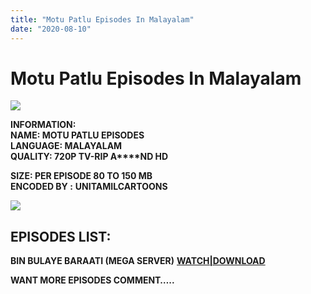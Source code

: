 ```yaml
---
title: "Motu Patlu Episodes In Malayalam"
date: "2020-08-10"
---
```


# Motu Patlu Episodes In Malayalam

[![](https://1.bp.blogspot.com/-UwMAXE8R_uw/XyWMyZ1kZ6I/AAAAAAAACMk/yAgGhsST0okx1581RjjizYBZyFqdfZPOgCLcBGAsYHQ/w306-h400/Motu{c48f4630022c0d57354920639953d21a0626fbbe35cb91b826b45669a52e752e}2BPatlu{c48f4630022c0d57354920639953d21a0626fbbe35cb91b826b45669a52e752e}2BEpisodes{c48f4630022c0d57354920639953d21a0626fbbe35cb91b826b45669a52e752e}2BIn{c48f4630022c0d57354920639953d21a0626fbbe35cb91b826b45669a52e752e}2BMalayalam.jpg)](https://1.bp.blogspot.com/-UwMAXE8R_uw/XyWMyZ1kZ6I/AAAAAAAACMk/yAgGhsST0okx1581RjjizYBZyFqdfZPOgCLcBGAsYHQ/s672/Motu{c48f4630022c0d57354920639953d21a0626fbbe35cb91b826b45669a52e752e}2BPatlu{c48f4630022c0d57354920639953d21a0626fbbe35cb91b826b45669a52e752e}2BEpisodes{c48f4630022c0d57354920639953d21a0626fbbe35cb91b826b45669a52e752e}2BIn{c48f4630022c0d57354920639953d21a0626fbbe35cb91b826b45669a52e752e}2BMalayalam.jpg)

**INFORMATION:  
NAME: MOTU PATLU EPISODES  
LANGUAGE: MALAYALAM  
QUALITY: 720P TV-RIP A****ND HD**

**SIZE: PER EPISODE 80 TO 150 MB   
ENCODED BY :** **UNITAMILCARTOONS**

[![](https://1.bp.blogspot.com/-Sd_apN9agg4/XyWNqqBChzI/AAAAAAAACMs/alTZWDnD55wGIEG8Q17n8ZkQrNUcqDDTwCLcBGAsYHQ/w306-h320/Untitled.png)](https://1.bp.blogspot.com/-Sd_apN9agg4/XyWNqqBChzI/AAAAAAAACMs/alTZWDnD55wGIEG8Q17n8ZkQrNUcqDDTwCLcBGAsYHQ/s415/Untitled.png)

## ****EPISODES LIST:****

**BIN BULAYE BARAATI (MEGA SERVER)** **[WATCH|DOWNLOAD](https://mega.nz/file/8QhEyIyS#uIrzqr3M4ZKdphppeTl7UJfLc-hJq71CBbMeKkidPbs)**

**WANT MORE EPISODES COMMENT…..**
